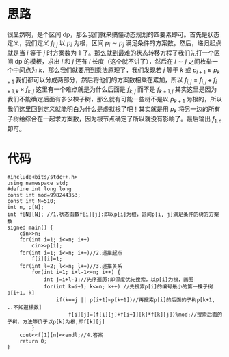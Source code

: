 # 思路
很显然啊，是个区间 dp，那么我们就来搞懂动态规划的四要素即可。首先是状态定义，我们定义 $f_{i,j}$ 以 $p_i$ 为根，区间 $p_i\sim p_j$ 满足条件的方案数。然后，递归起点就是当 $i$ 等于 $j$ 时方案数为 $1$ 了。那么就到最难的状态转移方程了我们先打一个区间 dp 的模板，求出 $i$ 和 $j$ 还有 $l$ 长度（这个就不讲了），然后在 $i\sim j$ 之间枚举一个中间点为 $k$，那么我们就要用到乘法原理了，我们发现若 $j$ 等于 $k$ 或 $p_{i+1}\leq p_{k+1}$ 我们都可以分成两部分，然后将他们的方案数相乘在累加，所以 $f_{i,j}=f_{i,j}+f_{i+1,k}\times f_{k,j}$ 这里有一个难点就是为什么后面是 $f_{k,j}$ 而不是 $f_{k+1,j}$ 其实这里是因为我们不能确定后面有多少棵子树，那么就有可能一些树不是以 $p_{k+1}$ 为根的，所以我们这里回到定义就能明白为什么是虚拟根了吧！其实就是用 $p_{k}$ 将另一边的所有子树给综合在一起求方案数，因为根节点确定了所以就没有影响了。最后输出 $f_{1,n}$ 即可。
# 代码
```
#include<bits/stdc++.h>
using namespace std;
#define int long long
const int mod=998244353;
const int N=510;
int n, p[N];
int f[N][N]; //1.状态函数f[i][j]:即以p[i]为根，区间p[i, j]满足条件的树的方案数
signed main() {
	cin>>n;
	for(int i=1; i<=n; i++)
		cin>>p[i];
	for(int i=1; i<=n; i++)//2.递推起点
		f[i][i]=1;
	for(int l=2; l<=n; l++)//3.递推关系
		for(int i=1; i+l-1<=n; i++) {
			int j=i+l-1;//先序遍历:即深度优先搜索，以p[i]为根，画图
			for(int k=i+1; k<=n; k++) //先搜索p[i]的编号最小的第一棵子树p[i+1, k]
				if(k==j || p[i+1]<p[k+1])//再搜索p[i]的后面的子树p[k+1, ..不知道棵数]
					f[i][j]=(f[i][j]+f[i+1][k]*f[k][j])%mod;//搜索后面的子树，方法等价于以p[k]为根,即f[k][j]
		}
	cout<<f[1][n]<<endl;//4.答案
	return 0;
}
```